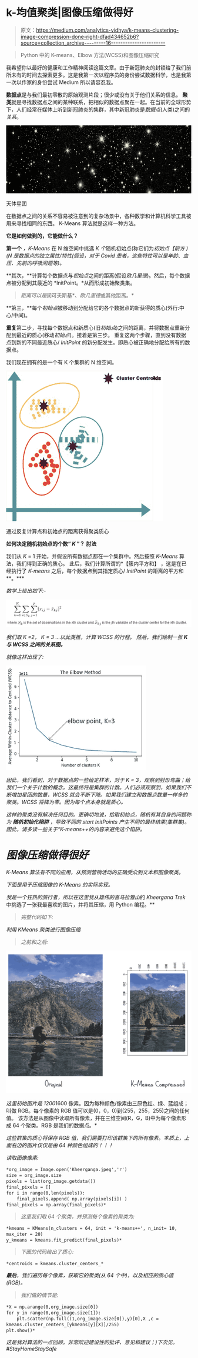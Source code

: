 # k-均值聚类|图像压缩做得好

> 原文：<https://medium.com/analytics-vidhya/k-means-clustering-image-compression-done-right-dfad434652b6?source=collection_archive---------16----------------------->

> Python 中的 K-means、Elbow 方法(WCSS)和图像压缩研究

我希望你以最好的健康和工作精神阅读这篇文章。由于新冠肺炎的封锁给了我们前所未有的时间去探索更多。这是我第一次以程序员的身份尝试数据科学，也是我第一次以作家的身份尝试 Medium 所以请容忍我。

**数据点**是与我们最初零散的原始观测片段；很少或没有关于他们关系的信息。
**聚类**就是寻找数据点之间的某种联系，把相似的数据点聚在一起。在当前的全球形势下，人们经常在媒体上听到新冠肺炎的集群，其中新冠肺炎是*数据点*(人类)之间的*关系*。

![](img/c8994fdc80abf4d7105500e6180c0615.png)

天体星团

在数据点之间的关系不容易被注意到的复杂场景中，各种数学和计算机科学工具被用来寻找相同的东西。
K-Means 算法就是这样一种方法。

**它是如何做到的，它能做什么？**

**第一个** *，K-Means* 在 N 维空间中挑选 *K 个*随机初始点(称它们为*初始点【前方 )(N 是数据点的独立属性/特性(假设，对于 Covid 患者，这些特性可以是年龄、血压、先前的呼吸问题等)。*

**其次，**计算每个数据点与*初始点*之间的距离(假设*欧几里德*)。然后，每个数据点被分配到其最近的 *InitPoint。*从而形成初始聚类集。

> *距离可以是*闵可夫斯基*、*欧几里德*或其他距离。*

**第三，**每个*初始点*被移动到分配给它的各个数据点的新获得的质心(外行:中心/中间)。

**重复**第二步，寻找每个数据点和新质心(旧*初始点*)之间的距离，并将数据点重新分配到最近的质心(移动*初始点*)。接着是第三步。
重复这两个步骤，直到没有数据点到新的不同最近质心/ *InitPoint* 的新分配发生。即质心被正确地分配给所有的数据点。

我们现在拥有的是一个有 K 个集群的 N 维空间。

![](img/2cc71c081db49d44d22cd772c5414497.png)

通过反复计算点和初始点的距离获得聚类质心

**如何决定随机初始点的个数“ *K* ”？**
**肘法**

我们从 *K* = 1 开始，并假设所有数据点都在一个集群中。然后按照 *K-Means* 算法，我们得到正确的质心。
此后，我们计算所谓的*【簇内平方和】
，这是在已经执行了 *K-means* 之后，每个数据点到其指定质心/ *InitPoint* 的距离的平方和**。***

*数学上给出如下:-*

*![](img/45b81882c0e8c35b251eae22e47783c0.png)*

*我们取 *K* =2， *K* = 3 …以此类推，计算 *WCSS* 的行程。
然后，我们绘制一张 ***K* 与 *WCSS 之间的关系图。****

*就像这样出现了:*

*![](img/d862ab16b8f81b94f40cecce7642f898.png)*

*因此，我们看到，对于数据点的一些给定样本，对于 *K =* 3，观察到肘形弯曲；给我们一个关于计数的概念。这最终将是集群的计数。人们必须观察到，如果我们不断增加星团的数量，WCSS 就会不断下降。如果我们建立和数据点数量一样多的聚类。WCSS 将降为零。因为每个点本身就是质心。*

*这样的聚类没有解决任何目的。更确切地说，拾取初始点，随机有其自身的问题称为 ***随机初始化陷阱*** ，导致不同的 start *InitPoints* 产生不同的最终结果(集群集)。因此，请多读一些关于“K-means++的内容来避免这个陷阱。*

# *图像压缩做得很好*

*K-Means 算法有不同的应用，从预测营销活动的正确受众到文本和图像聚类。*

*下面是用于压缩图像的 K-Means 的实际实现。*

*我是一个狂热的旅行者，所以在这里我从雄伟的喜马拉雅山*的 *Kheergana Trek* 中挑选了一张我最喜欢的图片，并将其压缩，用 Python 编程。**

> *完整代码如下:*

*利用 KMeans 聚类进行图像压缩*

> *之前和之后:*

*![](img/55a9fa7b2044adc18b7e5a382e76946a.png)*

*这里初始图片是 1200*1600 像素。因为每种颜色/像素由三原色红、绿、蓝组成；叫做 RGB。每个像素的 RGB 值可以是(0，0，0)到(255，255，255)之间的任何值。
该方法是从图像中读取所有像素，并在三维空间(R，G，B)中为每个像素形成 64 个聚类。RGB 是我们的数据点。*

*这些群集的质心将保存 RGB 值，我们需要打印该群集下的所有像素。本质上，上面右边的图片仅仅是由 64 种颜色组成的！！！*

*读取图像像素:*

```
*org_image = Image.open('Kheerganga.jpeg','r')
size = org_image.size
pixels = list(org_image.getdata())
final_pixels = []
for i in range(0,len(pixels)):
    final_pixels.append( np.array(pixels[i]) )
final_pixels = np.array(final_pixels)*
```

> *这里我们取 64 个聚类，并预测每个像素的聚类为:*

```
*kmeans = KMeans(n_clusters = 64, init = 'k-means++', n_init= 10, max_iter = 20)
y_kmeans = kmeans.fit_predict(final_pixels)*
```

> *下面的代码给出了质心:*

```
*centroids = kmeans.cluster_centers_*
```

***最后**，我们遍历每个像素，获取它的聚类(从 64 个中)，以及相应的质心值(RGB)。*

> *我们做的情节是:*

```
*X = np.arange(0,org_image.size[0])
for y in range(0,org_image.size[1]):
    plt.scatter(np.full((1,org_image.size[0]),y)[0],X ,c = kmeans.cluster_centers_[ykmeans[y][X]]/255)
plt.show()*
```

*这是我对算法的一点回顾。非常欢迎建设性的批评、意见和建议；)下次见。#StayHomeStaySafe*